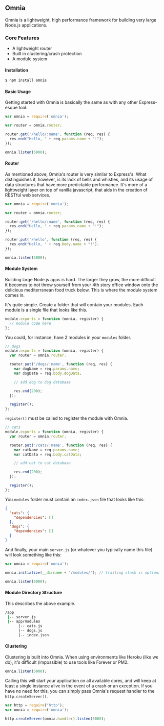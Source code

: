 ## Omnia

Omnia is a lightweight, high performance framework for building very large Node.js applications. 

### Core Features

* A lightweight router
* Built in clustering/crash protection
* A module system 

#### Installation
```sh
$ npm install omnia
```
#### Basic Usage
Getting started with Omnia is basically the same as with any other Express-esque tool.
```javascript
var omnia = require('omnia');

var router = omnia.router;

router.get('/hello/:name', function (req, res) {
  res.end("Hello, " + req.params.name + "!");
});

omnia.listen(5000);
```
#### Router
As mentioned above, Omnia's router is very similar to Express's. What distinguishes it, however, is its lack of bells and whistles, and its usage of data structures that have more predictable performance. It's more of a lightweight layer on top of vanilla javascript, that aids in the creation of RESTful web services. 
```javascript
var omnia = require('omnia');

var router = omnia.router;

router.get('/hello/:name', function (req, res) {
  res.end("Hello, " + req.params.name + "!");
});

router.put('/hello', function (req, res) {
  res.end("Hello, " + req.body.name + "!");
});

omnia.listen(5000);
```
#### Module System
Building large Node.js apps is hard. The larger they grow, the more difficult it becomes to not throw yourself from your 4th story office window onto the delicious mediterranean food truck below. This is where the module system comes in.

It's quite simple. Create a folder that will contain your modules. Each module is a single file that looks like this.
```javascript
module.exports = function (omnia, register) {
  // module code here
};
```
You could, for instance, have 2 modules in your `modules` folder.
```javascript
// dogs
module.exports = function (omnia, register) {
  var router = omnia.router;

  router.put('/dogs/:name', function (req, res) {
    var dogName = req.params.name;
    var dogData = req.body.dogData;

    // add dog to dog database

    res.end(200);
  });

  register();
};
```
`register()` must be called to register the module with Omnia. 
```javascript
// cats
module.exports = function (omnia, register) {
  var router = omnia.router;

  router.put('/cats/:name', function (req, res) {
    var catName = req.params.name;
    var catData = req.body.catData;

    // add cat to cat database

    res.end(200);
  });

  register();
};
```
You `modules` folder must contain an `index.json` file that looks like this:
```json
{
  "cats": {
    "dependencies": []
  },
  "dogs": {
    "dependencies": []
  }
}
```
And finally, your main `server.js` (or whatever you typically name this file) will look something like this:
```javascript
var omnia = require('omnia');

omnia.initialize(__dirname + '/modules/'); // trailing slash is optional

omnia.listen(5000);
```
#### Module Directory Structure
This describes the above example.
```sh
/app
 |-- server.js
 |-- app/modules
      |-- cats.js
      |-- dogs.js
      |-- index.json
```
#### Clustering
Clustering is built into Omnia. When using environments like Heroku (like we do), it's difficult (impossible) to use tools like Forever or PM2.
```javascript
omnia.listen(5000);
```
Calling this will start your application on all available cores, and will keep at least a single instance alive in the event of a crash or an exception. If you have no need for this, you can simply pass Omnia's request handler to the `http.createServer()`.
```javascript
var http = require('http');
var omnia = require('omnia');

http.createServer(omnia.handler).listen(5000);
```